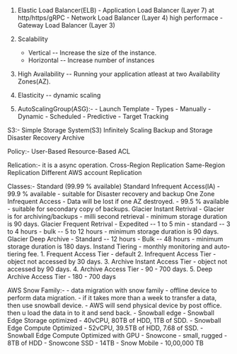 1. Elastic Load Balancer(ELB)
       - Application Load Balancer (Layer 7) at http/https/gRPC
       - Network Load Balancer (Layer 4) high performace
       - Gateway Load Balancer (Layer 3)
   
2. Scalability
    - Vertical -- Increase the size of the instance.
    - Horizontal -- Increase number of instances
3. High Availability -- Running your application atleast at two Availability Zones(AZ).
4. Elasticity -- dynamic scaling
5. AutoScalingGroup(ASG):-
       - Launch Template
       - Types
           - Manually
           - Dynamic
           - Scheduled
           - Predictive
           - Target Tracking

S3:-
       Simple Storage System(S3)
       Infinitely Scaling
       Backup and Storage
       Disaster Recovery
       Archive

Policy:-
       User-Based
       Resource-Based
       ACL

Relication:- it is a async operation.
       Cross-Region Replication
       Same-Region Replication
       Different AWS account Replication

Classes:-
       Standard (99.99 % available)
       Standard Infrequent Access(IA)
              - 99.9 % available
              - suitable for Disaster recovery and backup
       One Zone Infrequent Access
              - Data will be lost if one AZ destroyed.
              - 99.5 % available
              - suitable for secondary copy of backups.
       Glacier Instant Retrival
              - Glacier is for archiving/backups
              - milli second retrieval
              - minimum storage duration is 90 days.
       Glacier Frequent Retrival
              - Expedited -- 1 to 5 min
              - standard -- 3 to 4 hours
              - bulk -- 5 to 12 hours
              - minimum storage duration is 90 days.
       Glacier Deep Archive
              - Standard -- 12 hours
              - Bulk -- 48 hours
              - minimum storage duration is 180 days.
       Instand Tiering
              - monthly monitoring and auto-tiering fee.
                     1. Frequent Access Tier - default
                     2. Infrequent Access Tier - object not accessed by 30 days.
                     3. Archive Instant Access Tier - object not accessed by 90 days.
                     4. Archive Access Tier - 90 - 700 days.
                     5. Deep Archive Access Tier - 180 - 700 days

AWS Snow Family:-
       - data migration with snow family
       - offline device to perform data migration.
       - if it takes more than a week to transfer a data, then use snowball device.
       - AWS will send physical device by post office. then u load the data in to it and send back.
       -  Snowball edge
              - Snowball Edge Storage optimized - 40vCPU, 80TB of HDD, 1TB of SDD.
              - Snowball Edge Compute Optimized - 52vCPU, 39.5TB of HDD, 7.68 of SSD.
              - Snowball Edge Compute Optimized with GPU
              - Snowcone - small, rugged - 8TB of HDD
              - Snowcone SSD - 14TB
              - Snow Mobile - 10,00,000 TB
       
       
       
           
